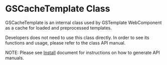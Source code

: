 # GSCacheTemplate Class
 
GSCacheTemplate is an internal class used by GSTemplate WebComponent as a cache for loaded and preprocessed templates.
 
Developers does not need to use this class directly. In order to see its functions and usage, please refer to the class API manual.
 
NOTE: Please see [Install](../install.md) document for instructions on how to generate API manuals.
 
